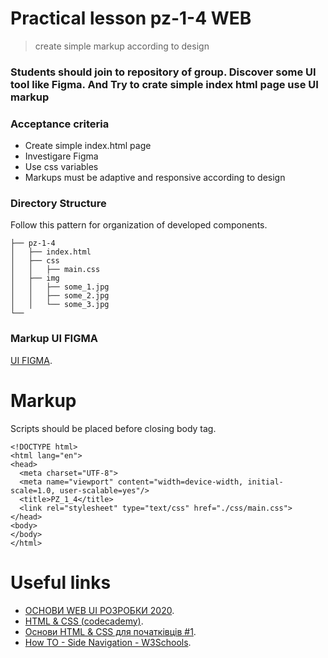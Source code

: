 # Practical lesson pz-1-4 WEB

> create simple markup according to design

### Students should join to repository of group. Discover some UI tool like Figma. And Try to crate simple index html page use UI markup

### Acceptance criteria

* Create simple index.html page
* Investigare Figma
* Use css variables
* Markups must be adaptive and responsive according to design

### Directory Structure

Follow this pattern for organization of developed components.

```
├── pz-1-4
│   ├── index.html
│   ├── css
│   │   ├── main.css
│   ├── img
│   │   ├── some_1.jpg
│   │   ├── some_2.jpg
│   │   └── some_3.jpg
└── 
```

### Markup UI FIGMA

[UI FIGMA](https://www.figma.com/file/eOxkzCb8W1LjTScMFgl7ga/Cottages?node-id=29%3A2).

# Markup

Scripts should be placed before closing body tag.

```
<!DOCTYPE html>
<html lang="en">
<head>
  <meta charset="UTF-8">
  <meta name="viewport" content="width=device-width, initial-scale=1.0, user-scalable=yes"/>
  <title>PZ_1_4</title>
  <link rel="stylesheet" type="text/css" href="./css/main.css">
</head>
<body>
</body>
</html>

```

# Useful links

* [ОСНОВИ WEB UI РОЗРОБКИ 2020](https://courses.prometheus.org.ua/courses/course-v1:LITS+114+2020_T3/course/).
* [HTML & CSS (codecademy)](https://www.codecademy.com/catalog/language/html-css).
* [Основи HTML & CSS для початківців #1](https://www.youtube.com/watch?v=Rr9QmVLqoP4&list=PLenwk9TUJzJ6ep0oogRRQZHzPMtTGKqF1).
* [How TO - Side Navigation - W3Schools](https://www.w3schools.com/howto/howto_js_sidenav.asp).





